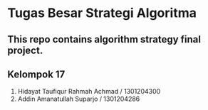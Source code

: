 # Tugas Besar Strategi Algoritma
## This repo contains algorithm strategy final project.
## Kelompok 17
1. Hidayat Taufiqur Rahmah Achmad / 1301204300
2. Addin Amanatullah Suparjo / 1301204286

